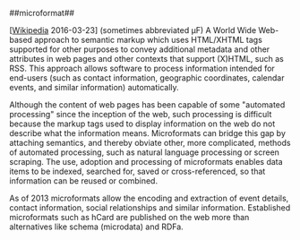 ##microformat##

\[[Wikipedia](https://en.wikipedia.org/wiki/Microformat) 2016-03-23\] (sometimes abbreviated μF) A World Wide Web-based approach to semantic markup which uses HTML/XHTML tags supported for other purposes to convey additional metadata and other attributes in web pages and other contexts that support (X)HTML, such as RSS. This approach allows software to process information intended for end-users (such as contact information, geographic coordinates, calendar events, and similar information) automatically.

Although the content of web pages has been capable of some "automated processing" since the inception of the web, such processing is difficult because the markup tags used to display information on the web do not describe what the information means. Microformats can bridge this gap by attaching semantics, and thereby obviate other, more complicated, methods of automated processing, such as natural language processing or screen scraping. The use, adoption and processing of microformats enables data items to be indexed, searched for, saved or cross-referenced, so that information can be reused or combined.

As of 2013 microformats allow the encoding and extraction of event details, contact information, social relationships and similar information. Established microformats such as hCard are published on the web more than alternatives like schema (microdata) and RDFa.
